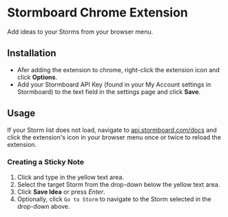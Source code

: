 # Stormboard Chrome Extension

Add ideas to your Storms from your browser menu.

## Installation

- Afer adding the extension to chrome, right-click the extension icon and click **Options**. 
- Add your Stormboard API Key (found in your My Account settings in Stormboard) to the text field in the settings page and click **Save**. 

## Usage

If your Storm list does not load, navigate to [api.stormboard.com/docs](https://api.stormboard.com/docs) and click the extension's icon in your browser menu once or twice to reload the extension.

### Creating a Sticky Note

1. Click and type in the yellow text area.
2. Select the target Storm from the drop-down below the yellow text area.
3. Click **Save Idea** or press *Enter*.
4. Optionally, click `Go to Storm` to navigate to the Storm selected in the drop-down above.
